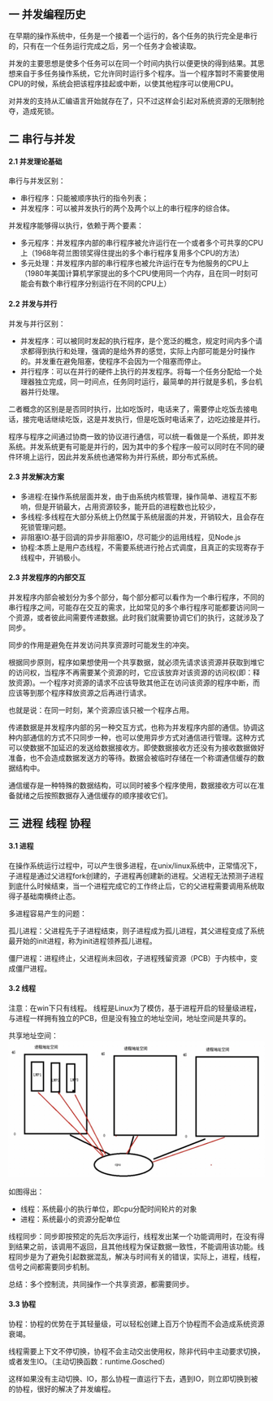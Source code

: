 ## 一 并发编程历史  

在早期的操作系统中，任务是一个接着一个运行的，各个任务的执行完全是串行的，只有在一个任务运行完成之后，另一个任务才会被读取。  

并发的主要思想是使多个任务可以在同一个时间内执行以便更快的得到结果。其思想来自于多任务操作系统，它允许同时运行多个程序。当一个程序暂时不需要使用CPU的时候，系统会把该程序挂起或中断，以使其他程序可以使用CPU。  

对并发的支持从汇编语言开始就存在了，只不过这样会引起对系统资源的无限制抢夺，造成死锁。

## 二 串行与并发

#### 2.1 并发理论基础

串行与并发区别：
- 串行程序：只能被顺序执行的指令列表；
- 并发程序：可以被并发执行的两个及两个以上的串行程序的综合体。  

并发程序能够得以执行，依赖于两个要素：
- 多元程序：并发程序内部的串行程序被允许运行在一个或者多个可共享的CPU上（1968年荷兰图领奖得住提出的多个串行程序复用多个CPU的方法）
- 多元处理：并发程序内部的串行程序也被允许运行在专为他服务的CPU上（1980年美国计算机学家提出的多个CPU使用同一个内存，且在同一时刻可能会有数个串行程序分别运行在不同的CPU上）

#### 2.2 并发与并行

并发与并行区别：
- 并发程序：可以被同时发起的执行程序，是个宽泛的概念，规定时间内多个请求都得到执行和处理，强调的是给外界的感觉，实际上内部可能是分时操作的。并发重在避免阻塞，使程序不会因为一个阻塞而停止。
- 并行程序：可以在并行的硬件上执行的并发程序。将每一个任务分配给一个处理器独立完成，同一时间点，任务同时运行，最简单的并行就是多机，多台机器并行处理。 

二者概念的区别是是否同时执行，比如吃饭时，电话来了，需要停止吃饭去接电话，接完电话继续吃饭，这是并发执行，但是吃饭时电话来了，边吃边接是并行。  

程序与程序之间通过协商一致的协议进行通信，可以统一看做是一个系统，即并发系统。并发系统更有可能是并行的，因为其中的多个程序一般可以同时在不同的硬件环境上运行，因此并发系统也通常称为并行系统，即分布式系统。 

#### 2.3 并发解决方案

- 多进程:在操作系统层面并发，由于由系统内核管理，操作简单、进程互不影响，但是开销最大，占用资源较多，能开启的进程数也比较少，
- 多线程:多线程在大部分系统上仍然属于系统层面的并发，开销较大，且会存在死锁管理问题。
- 非阻塞IO:基于回调的异步非阻塞IO，尽可能少的运用线程，见Node.js
- 协程:本质上是用户态线程，不需要系统进行抢占式调度，且真正的实现寄存于线程中，开销极小。

#### 2.3 并发程序的内部交互

并发程序内部会被划分为多个部分，每个部分都可以看作为一个串行程序，不同的串行程序之间，可能存在交互的需求，比如常见的多个串行程序可能都要访问同一个资源，或者彼此间需要传递数据。此时我们就需要协调它们的执行，这就涉及了同步。  

同步的作用是避免在并发访问共享资源时可能发生的冲突。  

根据同步原则，程序如果想使用一个共享数据，就必须先请求该资源并获取到堆它的访问权，当程序不再需要某个资源的时，它应该放弃对该资源的访问权(即：释放资源)。一个程序对资源的请求不应该导致其他正在访问该资源的程序中断，而应该等到那个程序释放资源之后再进行请求。  

也就是说：在同一时刻，某个资源应该只被一个程序占用。  

传递数据是并发程序内部的另一种交互方式，也称为并发程序内部的通信。协调这种内部通信的方式不只同步一种，也可以使用异步方式对通信进行管理。这种方式可以使数据不加延迟的发送给数据接收方。即使数据接收方还没有为接收数据做好准备，也不会造成数据发送方的等待。数据会被临时存储在一个称谓通信缓存的数据结构中。  

通信缓存是一种特殊的数据结构，可以同时被多个程序使用，数据接收方可以在准备就绪之后按照数据存入通信缓存的顺序接收它们。  

## 三 进程 线程 协程

#### 3.1 进程

在操作系统运行过程中，可以产生很多进程，在unix/linux系统中，正常情况下，子进程是通过父进程fork创建的，子进程再创建新的进程。父进程无法预测子进程到底什么时候结束，当一个进程完成它的工作终止后，它的父进程需要调用系统取得子基础南横终止态。  

多进程容易产生的问题：  

孤儿进程：父进程先于子进程结束，则子进程成为孤儿进程，其父进程变成了系统最开始的init进程，称为init进程领养孤儿进程。  

僵尸进程：进程终止，父进程尚未回收，子进程残留资源（PCB）于内核中，变成僵尸进程。

#### 3.2 线程

注意：在win下只有线程。
线程是Linux为了模仿，基于进程开启的轻量级进程，与进程一样拥有独立的PCB，但是没有独立的地址空间，地址空间是共享的。  

共享地址空间：
![](../images/Golang/thread-01.png)

如图得出：
- 线程：系统最小的执行单位，即cpu分配时间轮片的对象
- 进程：系统最小的资源分配单位

线程同步：同步即按预定的先后次序运行，线程发出某一个功能调用时，在没有得到结果之前，该调用不返回，且其他线程为保证数据一致性，不能调用该功能。线程同步是为了避免引起数据混乱，解决与时间有关的错误，实际上，进程，线程，信号之间都需要同步机制。 

总结：多个控制流，共同操作一个共享资源，都需要同步。

#### 3.3 协程

协程：协程的优势在于其轻量级，可以轻松创建上百万个协程而不会造成系统资源衰竭。  

线程需要上下文不停切换，协程不会主动交出使用权，除非代码中主动要求切换，或者发生IO。（主动切换函数：runtime.Gosched）  

这样如果没有主动切换、IO，那么协程一直运行下去，遇到IO，则立即切换到被的协程，很好的解决了并发编程。   
